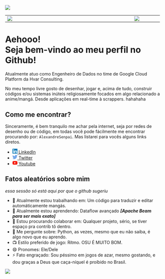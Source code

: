 
<img src="https://i.imgur.com/TGw2DDn.png" />
<center>
<table>
    <tr>
        <td><img width="400px" align="left" src="https://github-readme-stats.vercel.app/api/top-langs/?username=AlexandreSenpai&hide=html&layout=compact&theme=buefy" /></td>
        <td><img width="520px" align="left" src="https://github-readme-stats.vercel.app/api?username=AlexandreSenpai&theme=buefy"/></td>
    </tr>   
</table>
</center>  

# Aehooo! <br>Seja bem-vindo ao meu perfil no Github!
Atualmente atuo como Engenheiro de Dados no time de Google Cloud Platform da Hvar Consulting.    

No meu tempo livre gosto de desenhar, jogar e, acima de tudo, construir códigos e/ou sistemas inúteis religiosamente focados em algo relacionado a anime/mangá. Desde aplicações em real-time à scrappers. hahahaha

## Como me encontrar?
Sinceramente, é bem tranquilo me achar pela internet, seja por redes de desenho ou de código, em todas você pode fácilmente me encontrar procurando por: `AlexandreSenpai`. Mas listarei para vocês alguns links diretos.

- <a href="https://www.linkedin.com/in/alexandre-r-152432134/"><img src="https://github.com/AlexandreSenpai/AlexandreSenpai/blob/main/linkedin.svg" width="16" /> LinkedIn<a/>
- <a href="https://twitter.com/AlexandreSenpa1"><img src="https://github.com/AlexandreSenpai/AlexandreSenpai/blob/main/twitter.svg" width="16" /> Twitter<a/> 
- <a href="https://www.youtube.com/c/AlexandreRamosSenpai/"><img src="https://github.com/AlexandreSenpai/AlexandreSenpai/blob/main/youtube.svg" width="16" /> Youtube<a/> 

## Fatos aleatórios sobre mim
*essa sessão só está aqui por que o github sugeriu*

- 🔭 Atualmente estou trabalhando em: Um código para traduzir e editar automáticamente mangás.
- 🌱 Atualmente estou aprendendo: Dataflow avançado ***[Apache Beam para ser mais exato]***
- 👯 Estou procurando colaborar em: Qualquer projeto, sério, se tiver espaço pra contrib tô dentro.
- 💬 Me pergunte sobre: Python, as vezes, mesmo que eu não saiba, é algo novo que eu aprendo.
- 📺 Estilo preferido de jogo: Rítmo. OSU É MUITO BOM.
- 😄 Pronomes: Ele/Dele
- ⚡ Fato engraçado: Sou péssimo em jogos de azar, mesmo gostando, e dou graças a Deus que caça-níquel é proíbido no Brasil.

![](https://komarev.com/ghpvc/?username=AlexandreSenpai&color=blueviolet&style=flat)
